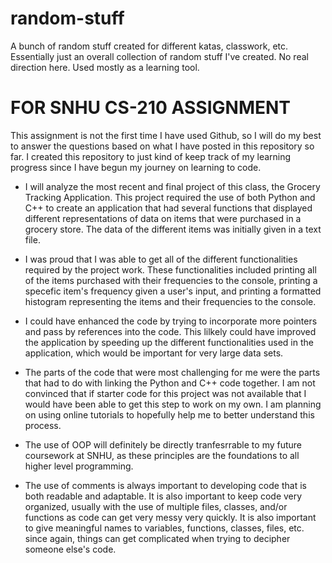 # random-stuff
A bunch of random stuff created for different katas, classwork, etc. Essentially just an overall collection of random stuff I've created.
No real direction here. Used mostly as a learning tool.


FOR SNHU CS-210 ASSIGNMENT
===========================

This assignment is not the first time I have used Github, so I will do my best to answer the questions based on what I have posted in this repository so far. 
I created this repository to just kind of keep track of my learning progress since I have begun my journey on learning to code. 

- I will analyze the most recent and final project of this class, the Grocery Tracking Application. This project required the use of both Python and C++ to create an application that had several functions that displayed different representations of data on items that were purchased in a grocery store. The data of the different items was initially given in a text file. 

- I was proud that I was able to get all of the different functionalities required by the project work. These functionalities included printing all of the items purchased with their frequencies to the console, printing a specefic item's frequency given a user's input, and printing a formatted histogram representing the items and their frequencies to the console. 

- I could have enhanced the code by trying to incorporate more pointers and pass by references into the code. This lilkely could have improved the application by speeding up the different functionalities used in the application, which would be important for very large data sets. 

- The parts of the code that were most challenging for me were the parts that had to do with linking the Python and C++ code together. I am not convinced that if starter code for this project was not available that I would have been able to get this step to work on my own. I am planning on using online tutorials to hopefully help me to better understand this process. 

- The use of OOP will definitely be directly tranfesrrable to my future coursework at SNHU, as these principles are the foundations to all higher level programming. 

- The use of comments is always important to developing code that is both readable and adaptable. It is also important to keep code very organized, usually with the use of multiple files, classes, and/or functions as code can get very messy very quickly. It is also important to give meaningful names to variables, functions, classes, files, etc. since again, things can get complicated when trying to decipher someone else's code. 
